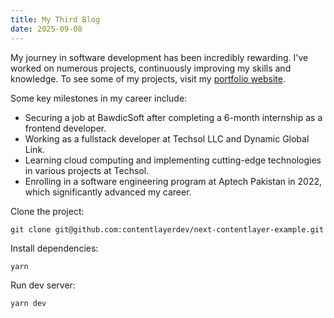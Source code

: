 ```yaml
---
title: My Third Blog
date: 2025-09-08
---
```


My journey in software development has been incredibly rewarding. I've worked on numerous projects, continuously improving my skills and knowledge. To see some of my projects, visit my [portfolio website](https://www.example.com).

Some key milestones in my career include:
- Securing a job at BawdicSoft after completing a 6-month internship as a frontend developer.
- Working as a fullstack developer at Techsol LLC and Dynamic Global Link.
- Learning cloud computing and implementing cutting-edge technologies in various projects at Techsol.
- Enrolling in a software engineering program at Aptech Pakistan in 2022, which significantly advanced my career.

Clone the project:

    git clone git@github.com:contentlayerdev/next-contentlayer-example.git

Install dependencies:

    yarn

Run dev server:

    yarn dev